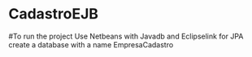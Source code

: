 # CadastroEJB
#To run the project
Use Netbeans with Javadb and Eclipselink for JPA
create a database with a name EmpresaCadastro
